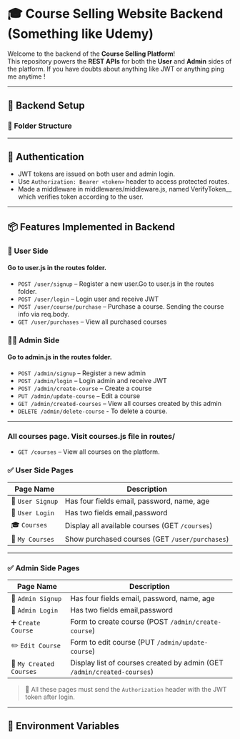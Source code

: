 # 🎓 Course Selling Website Backend (Something like Udemy)

Welcome to the backend of the **Course Selling Platform**!  
This repository powers the **REST APIs** for both the **User** and **Admin** sides of the platform.
If you have doubts about anything like JWT or anything ping me anytime !

---

## 🔧 Backend Setup

### 📁 Folder Structure

---

## 🔐 Authentication

- JWT tokens are issued on both user and admin login.
- Use `Authorization: Bearer <token>` header to access protected routes.
- Made a middleware in middlewares/middleware.js, named VerifyToken__ which verifies token according to the user.

---

## 📦 Features Implemented in Backend

### 👤 User Side
#### Go to user.js in the routes folder.
- `POST /user/signup` – Register a new user.Go to user.js in the routes folder. 
- `POST /user/login` – Login user and receive JWT
- `POST /user/course/purchase` – Purchase a course. Sending the course info via req.body.
- `GET /user/purchases` – View all purchased courses

### 🧑‍💼 Admin Side
#### Go to admin.js in the routes folder.
- `POST /admin/signup` – Register a new admin
- `POST /admin/login` – Login admin and receive JWT
- `POST /admin/create-course` – Create a course
- `PUT /admin/update-course` – Edit a course
- `GET /admin/created-courses` – View all courses created by this admin
- `DELETE /admin/delete-course` - To delete a course.

---

### All courses page. Visit courses.js file in routes/
- `GET /courses` – View all courses on the platform.


### ✅ User Side Pages

| Page Name        | Description |
|------------------|-------------|
| 🔐 `User Signup` | Has four fields email, password, name, age |Form to register user and POST to `/user/signup` | 
| 🔐 `User Login`  | Has two fields email,password |Form to login user and POST to `/user/login`, store token |
| 🎓 `Courses`     | Display all available courses (GET `/courses`) |
| 🛒 `My Courses`  | Show purchased courses (GET `/user/purchases`) |

---

### ✅ Admin Side Pages

| Page Name               | Description |
|-------------------------|-------------|
| 📝 `Admin Signup`       |  Has four fields email, password, name, age |Form to register admin (POST `/admin/signup`) |
| 📝 `Admin Login`        |  Has two fields email,password |Form to login admin and store token (POST `/admin/login`) |
| ➕ `Create Course`       | Form to create course (POST `/admin/create-course`) |
| ✏️ `Edit Course`         | Form to edit course (PUT `/admin/update-course`) | Dm me before writing code for this feature.
| 📄 `My Created Courses`  | Display list of courses created by admin (GET `/admin/created-courses`) |

> 🔐 All these pages must send the `Authorization` header with the JWT token after login.

---

## 📌 Environment Variables
